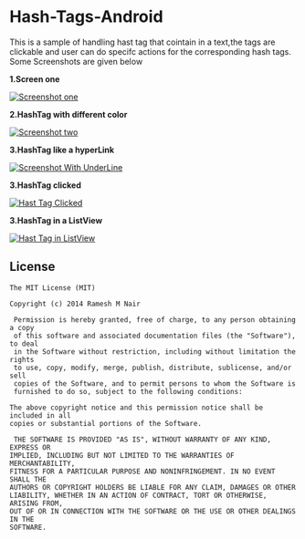 Hash-Tags-Android
=================

This is a sample of handling hast tag that cointain in a text,the tags are clickable and user can do specifc actions for the corresponding hash tags.
Some Screenshots are given below
<p><b>1.Screen one </b></p>
<p><a href="https://raw.githubusercontent.com/rameshvoltella/Hash-Tags-Android/master/Screenshot_2014-07-23-20-41-05.png" target="_blank"><img src="https://raw.githubusercontent.com/rameshvoltella/Hash-Tags-Android/master/Screenshot_2014-07-23-20-41-05.png" alt="Screenshot one" style="max-width:100%;"></a></p>

<p><b>2.HashTag with different color </b></p>
<p><a href="https://raw.githubusercontent.com/rameshvoltella/Hash-Tags-Android/master/Screenshot_2014-07-23-20-41-13.png" target="_blank"><img src="https://raw.githubusercontent.com/rameshvoltella/Hash-Tags-Android/master/Screenshot_2014-07-23-20-41-13.png" alt="Screenshot two" style="max-width:100%;"></a></p>


<p><b>3.HashTag like a hyperLink </b></p>
<p><a href="https://raw.githubusercontent.com/rameshvoltella/Hash-Tags-Android/master/Screenshot_2014-07-23-20-41-27.png" target="_blank"><img src="https://raw.githubusercontent.com/rameshvoltella/Hash-Tags-Android/master/Screenshot_2014-07-23-20-41-27.png" alt="Screenshot With UnderLine" style="max-width:100%;"></a></p>


<p><b>3.HashTag clicked </b></p>
<p><a href="https://raw.githubusercontent.com/rameshvoltella/Hash-Tags-Android/master/Screenshot_2014-07-23-22-32-27.png" target="_blank"><img src="https://raw.githubusercontent.com/rameshvoltella/Hash-Tags-Android/master/Screenshot_2014-07-23-22-32-27.png" alt="Hast Tag Clicked" style="max-width:100%;"></a></p>


<p><b>3.HashTag in a ListView </b></p>
<p><a href="https://raw.githubusercontent.com/rameshvoltella/Hash-Tags-Android/master/Screenshot_2014-07-23-23-06-04.png" target="_blank"><img src="https://raw.githubusercontent.com/rameshvoltella/Hash-Tags-Android/master/Screenshot_2014-07-23-23-06-04.png" alt="Hast Tag in ListView" style="max-width:100%;"></a></p>

## License

    The MIT License (MIT)

    Copyright (c) 2014 Ramesh M Nair
 
     Permission is hereby granted, free of charge, to any person obtaining a copy
     of this software and associated documentation files (the "Software"), to deal
     in the Software without restriction, including without limitation the rights
     to use, copy, modify, merge, publish, distribute, sublicense, and/or sell
     copies of the Software, and to permit persons to whom the Software is
     furnished to do so, subject to the following conditions:

    The above copyright notice and this permission notice shall be included in all
    copies or substantial portions of the Software.

     THE SOFTWARE IS PROVIDED "AS IS", WITHOUT WARRANTY OF ANY KIND, EXPRESS OR
    IMPLIED, INCLUDING BUT NOT LIMITED TO THE WARRANTIES OF MERCHANTABILITY,
    FITNESS FOR A PARTICULAR PURPOSE AND NONINFRINGEMENT. IN NO EVENT SHALL THE
    AUTHORS OR COPYRIGHT HOLDERS BE LIABLE FOR ANY CLAIM, DAMAGES OR OTHER
    LIABILITY, WHETHER IN AN ACTION OF CONTRACT, TORT OR OTHERWISE, ARISING FROM,
    OUT OF OR IN CONNECTION WITH THE SOFTWARE OR THE USE OR OTHER DEALINGS IN THE
    SOFTWARE.




